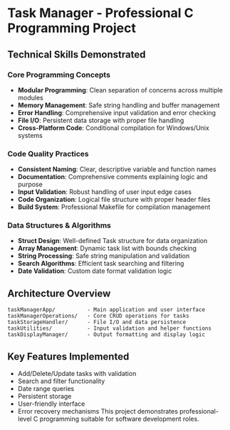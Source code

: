# Task Manager - Professional C Programming Project
## Technical Skills Demonstrated
### Core Programming Concepts
- **Modular Programming**: Clean separation of concerns across multiple modules
- **Memory Management**: Safe string handling and buffer management
- **Error Handling**: Comprehensive input validation and error checking
- **File I/O**: Persistent data storage with proper file handling
- **Cross-Platform Code**: Conditional compilation for Windows/Unix systems
### Code Quality Practices
- **Consistent Naming**: Clear, descriptive variable and function names
- **Documentation**: Comprehensive comments explaining logic and purpose
- **Input Validation**: Robust handling of user input edge cases
- **Code Organization**: Logical file structure with proper header files
- **Build System**: Professional Makefile for compilation management
### Data Structures & Algorithms
- **Struct Design**: Well-defined Task structure for data organization
- **Array Management**: Dynamic task list with bounds checking
- **String Processing**: Safe string manipulation and validation
- **Search Algorithms**: Efficient task searching and filtering
- **Date Validation**: Custom date format validation logic
## Architecture Overview
```
taskManagerApp/          - Main application and user interface
taskManagerOperations/   - Core CRUD operations for tasks
taskStorageHandler/      - File I/O and data persistence
taskUtilities/           - Input validation and helper functions
taskDisplayManager/      - Output formatting and display logic
```
## Key Features Implemented
- Add/Delete/Update tasks with validation
- Search and filter functionality
- Date range queries
- Persistent storage
- User-friendly interface
- Error recovery mechanisms
This project demonstrates professional-level C programming suitable for software development roles.
